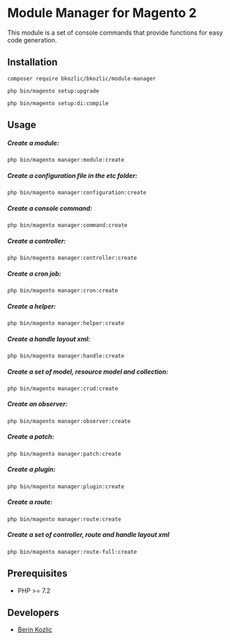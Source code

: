 # Module Manager for Magento 2
This module is a set of console commands that provide functions for easy code generation.

## Installation

```composer require bkozlic/bkozlic/module-manager```

```php bin/magento setup:upgrade```

```php bin/magento setup:di:compile```

## Usage

##### Create a module:
```php bin/magento manager:module:create```

##### Create a configuration file in the etc folder:
```php bin/magento manager:configuration:create```

##### Create a console command:
```php bin/magento manager:command:create```

##### Create a controller:
```php bin/magento manager:controller:create```

##### Create a cron job:
```php bin/magento manager:cron:create```

##### Create a helper:
```php bin/magento manager:helper:create```

##### Create a handle layout xml:
```php bin/magento manager:handle:create```

##### Create a set of model, resource model and collection:
```php bin/magento manager:crud:create```

##### Create an observer:
```php bin/magento manager:observer:create```

##### Create a patch:
```php bin/magento manager:patch:create```

##### Create a plugin:
```php bin/magento manager:plugin:create```

##### Create a route:
```php bin/magento manager:route:create```

##### Create a set of controller, route and handle layout xml
```php bin/magento manager:route-full:create```

## Prerequisites

* PHP >= 7.2

## Developers
* [Berin Kozlic](https://github.com/Beraa995)
